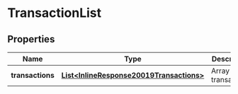 
# TransactionList

## Properties
Name | Type | Description | Notes
------------ | ------------- | ------------- | -------------
**transactions** | [**List&lt;InlineResponse20019Transactions&gt;**](InlineResponse20019Transactions.md) | Array of transactions | 



